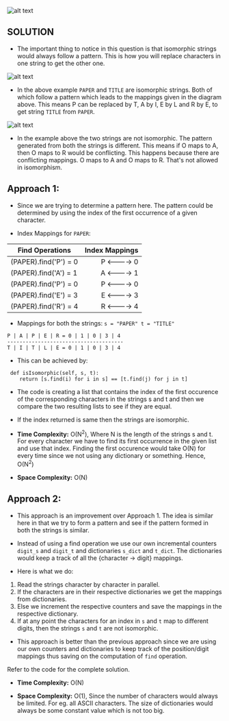 ![alt text](https://raw.githubusercontent.com/edorado93/CoderChef-Kitchen/master/Images/Isomorphic-Strings.png)


## SOLUTION

* The important thing to notice in this question is that isomorphic strings would always follow a pattern. This is how you will  replace characters in one string to get the other one. 

![alt text](https://raw.githubusercontent.com/edorado93/CoderChef-Kitchen/master/Images/Isomorphic_Strings_1.jpg)

* In the above example `PAPER` and `TITLE` are isomorphic strings. Both of which follow a pattern which leads to the mappings given in the diagram above. This means P can be replaced by T, A by I, E by L and R by E, to get string `TITLE` from `PAPER`.
 
![alt text](https://raw.githubusercontent.com/edorado93/CoderChef-Kitchen/master/Images/Isomorphic_Strings_2.jpg)

* In the example above the two strings are not isomorphic. The pattern generated from both the strings is different. This means if O maps to A, then O maps to R would be conflicting. This happens because there are conflicting mappings. O maps to A and O maps to R. That's not allowed in isomorphism.


## Approach 1:

* Since we are trying to determine a pattern here. The pattern could be determined by using the index of the first occurrence of a given character.

* Index Mappings for `PAPER`:

| Find Operations		|		Index Mappings
|-----------------------|---------------------:
| (PAPER).find('P') = 0 |		P <----> 0
| (PAPER).find('A') = 1	|		A <----> 1
| (PAPER).find('P') = 0	|		P <----> 0
| (PAPER).find('E') = 3	|		E <----> 3
| (PAPER).find('R') = 4	|		R <----> 4



* Mappings for both the strings:
`
s = "PAPER"
t = "TITLE"
`
```
P | A | P | E | R = 0 | 1 | 0 | 3 | 4
--------------------------------------
T | I | T | L | E = 0 | 1 | 0 | 3 | 4
```


* This can be achieved by:
``` 
 def isIsomorphic(self, s, t): 
    return [s.find(i) for i in s] == [t.find(j) for j in t]
```

* The code is creating a list that contains the index of the first occurence of the corresponding characters in the strings s and t and then we compare the two resulting lists to see if they are equal.

* If the index returned is same then the strings are isomorphic.

* **Time Complexity:** O(N<sup>2</sup>), Where N is the length of the strings s and t. For every character we have to find its first occurrence in the given list and use that index. Finding the first occurence would take O(N) for every time since we not using any dictionary or something. Hence, O(N<sup>2</sup>)

* **Space Complexity:** O(N)

## Approach 2: 

* This approach is an improvement over Approach 1. The idea is similar here in that we try to form a pattern and see if the pattern formed in both the strings is similar.

* Instead of using a find operation we use our own incremental counters `digit_s` and `digit_t` and dictionaries `s_dict` and `t_dict`. The dictionaries would keep a track of all the {character -> digit} mappings. 

* Here is what we do:

1. Read the strings character by character in parallel.
2. If the characters are in their respective dictionaries we get the mappings from dictionaries.
3. Else we increment the respective counters and save the mappings in the respective dictionary. 
4. If at any point the characters for an index in `s` and `t` map to different digits, then the strings `s` and `t` are not isomorphic.

* This approach is better than the previous approach since we are using our own counters and dictionaries to keep track of the position/digit mappings thus saving on the computation of `find` operation.

Refer to the code for the complete solution. 

* **Time Complexity:** O(N)

* **Space Complexity:** O(1), Since the number of characters would always be limited. For eg. all ASCII characters. The size of dictionaries would always be some constant value which is not too big.

